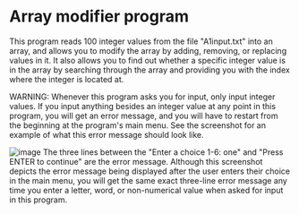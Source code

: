 # Array modifier program

This program reads 100 integer values from the file "A1input.txt" into an array, and allows you to modify the array by adding, removing, or replacing values in it. It also allows you to find out whether a specific integer value is in the array by searching through the array and providing you with the index where the integer is located at.

WARNING: Whenever this program asks you for input, only input integer values. If you input anything besides an integer value at any point in this program, you will get an error message, and you will have to restart from the beginning at the program's main menu. See the screenshot for an example of what this error message should look like.

![image](https://github.com/user-attachments/assets/943a4474-e842-4c95-be80-2d39ae01bee7)
The three lines between the "Enter a choice 1-6: one" and "Press ENTER to continue" are the error message. Although this screenshot depicts the error message being displayed after the user enters their choice in the main menu, you will get the same exact three-line error message any time you enter a letter, word, or non-numerical value when asked for input in this program.



